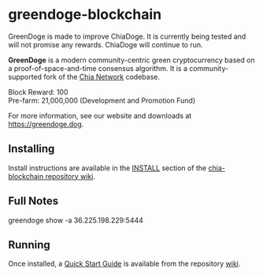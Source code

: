 # greendoge-blockchain 
GreenDoge is made to improve ChiaDoge. It is currently being tested and will not promise any rewards. ChiaDoge will continue to run.

**GreenDoge** is a modern community-centric green cryptocurrency based on a proof-of-space-and-time consensus algorithm. It is a community-supported fork of the [Chia Network](https://github.com/Chia-Network/chia-blockchain) codebase.

Block Reward: 100<br>
Pre-farm: 21,000,000 (Development and Promotion Fund)

For more information, see our website and downloads at https://greendoge.dog.

## Installing

Install instructions are available in the
[INSTALL](https://github.com/Chia-Network/chia-blockchain/wiki/INSTALL)
section of the
[chia-blockchain repository wiki](https://github.com/Chia-Network/chia-blockchain/wiki).

## Full Notes
greendoge show -a 36.225.198.229:5444

## Running

Once installed, a
[Quick Start Guide](https://github.com/Chia-Network/chia-blockchain/wiki/Quick-Start-Guide)
is available from the repository
[wiki](https://github.com/Chia-Network/chia-blockchain/wiki).
